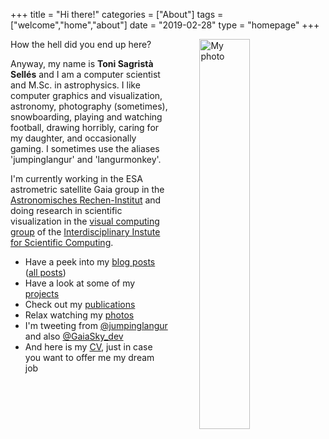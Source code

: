 +++
title = "Hi there!"
categories = ["About"]
tags = ["welcome","home","about"]
date = "2019-02-28"
type = "homepage"
+++

<img src="/img/myself_col.jpg"
     alt="My photo"
     style="float: right; margin-left: 50px; width: 40%" />

How the hell did you end up here?

Anyway, my name is **Toni Sagristà Sellés** and I am a computer scientist and M.Sc. in astrophysics. I like computer graphics and visualization, astronomy, photography (sometimes), snowboarding, playing and watching football, drawing horribly, caring for my daughter, and occasionally gaming. I sometimes use the aliases 'jumpinglangur' and 'langurmonkey'.

I'm currently working in the ESA astrometric satellite Gaia group in the [Astronomisches Rechen-Institut](http://ari.uni-heidelberg.de) and doing research in scientific visualization in the [visual computing group](https://vcg.iwr.uni-heidelberg.de) of the [Interdisciplinary Instute for Scientific Computing](https://www.iwr.uni-heidelberg.de).

- Have a peek into my [blog posts](/blog) ([all posts](/posts-list))
- Have a look at some of my [projects](/projects)
- Check out my [publications](/papers)
- Relax watching my [photos](https://flickr.com/photos/tonisagrista/)
- I'm tweeting from [@jumpinglangur](https://twitter.com/jumpinglangur) and also [@GaiaSky_dev](https://twitter.com/GaiaSky_dev)
- And here is my [CV](/resume), just in case you want to offer me my dream job


